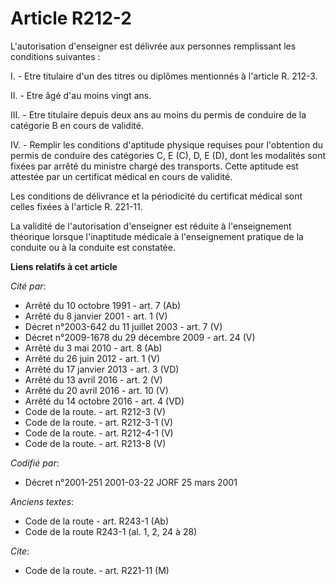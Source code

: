 # Article R212-2

L'autorisation d'enseigner est délivrée aux personnes remplissant les conditions suivantes :

I. - Etre titulaire d'un des titres ou diplômes mentionnés à l'article R. 212-3.

II. - Etre âgé d'au moins vingt ans.

III. - Etre titulaire depuis deux ans au moins du permis de conduire de la catégorie B en cours de validité.

IV. - Remplir les conditions d'aptitude physique requises pour l'obtention du permis de conduire des catégories C, E (C), D,
E (D), dont les modalités sont fixées par arrêté du ministre chargé des transports. Cette aptitude est attestée par un
certificat médical en cours de validité.

Les conditions de délivrance et la périodicité du certificat médical sont celles fixées à l'article R. 221-11.

La validité de l'autorisation d'enseigner est réduite à l'enseignement théorique lorsque l'inaptitude médicale à
l'enseignement pratique de la conduite ou à la conduite est constatée.

**Liens relatifs à cet article**

_Cité par_:

  - Arrêté du 10 octobre 1991 - art. 7 (Ab)
  - Arrêté du 8 janvier 2001 - art. 1 (V)
  - Décret n°2003-642 du 11 juillet 2003 - art. 7 (V)
  - Décret n°2009-1678 du 29 décembre 2009 - art. 24 (V)
  - Arrêté du 3 mai 2010 - art. 8 (Ab)
  - Arrêté du 26 juin 2012 - art. 1 (V)
  - Arrêté du 17 janvier 2013 - art. 3 (VD)
  - Arrêté du 13 avril 2016 - art. 2 (V)
  - Arrêté du 20 avril 2016 - art. 10 (V)
  - Arrêté du 14 octobre 2016 - art. 4 (VD)
  - Code de la route. - art. R212-3 (V)
  - Code de la route. - art. R212-3-1 (V)
  - Code de la route. - art. R212-4-1 (V)
  - Code de la route. - art. R213-8 (V)

_Codifié par_:

  - Décret n°2001-251 2001-03-22 JORF 25 mars 2001

_Anciens textes_:

  - Code de la route - art. R243-1 (Ab)
  - Code de la route R243-1 (al. 1, 2, 24 à 28)

_Cite_:

  - Code de la route. - art. R221-11 (M)
